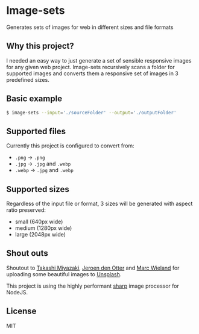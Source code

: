 # Image-sets

Generates sets of images for web in different sizes and file formats

## Why this project?

I needed an easy way to just generate a set of sensible responsive images for any given web project. Image-sets recursively scans a folder for supported images and converts them a responsive set of images in 3 predefined sizes.

## Basic example

```bash
$ image-sets --input='./sourceFolder' --output='./outputFolder'
```

## Supported files

Currently this project is configured to convert from:

- `.png` -> `.png`
- `.jpg` -> `.jpg` and `.webp`
- `.webp` -> `.jpg` and `.webp`

## Supported sizes

Regardless of the input file or format, 3 sizes will be generated with aspect ratio preserved:

- small (640px wide)
- medium (1280px wide)
- large (2048px wide)

## Shout outs

Shoutout to [Takashi Miyazaki](https://unsplash.com/photos/64ajtpEzlYc), [Jeroen den Otter](https://unsplash.com/photos/uhjEIqGaqjo) and [Marc Wieland](https://unsplash.com/photos/K6a8laaDdsA) for uploading some beautiful images to [Unsplash](https://unsplash.com/).

This project is using the highly performant [sharp](https://github.com/lovell/sharp) image processor for NodeJS.

## License

MIT
